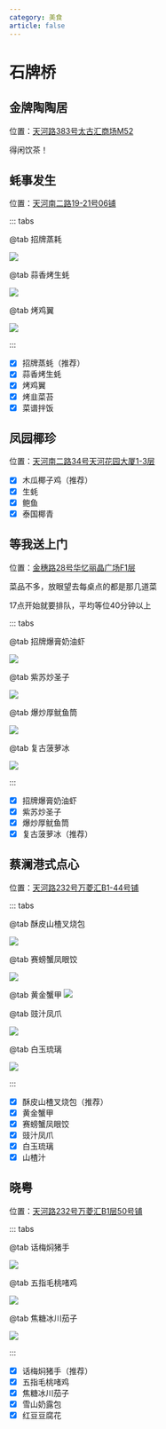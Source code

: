 ```yaml
---
category: 美食
article: false
---
```


# 石牌桥

## 金牌陶陶居

<i class="fa-solid fa-location-dot"></i> 位置：<a href="https://ditu.amap.com/place/B0FFKBM4CQ" target="_blank">天河路383号太古汇商场M52</a>

得闲饮茶！

## 蚝事发生

<i class="fa-solid fa-location-dot"></i> 位置：<a href="https://ditu.amap.com/place/B0IRV5SRRG" target="_blank">天河南二路19-21号06铺</a>

::: tabs

@tab 招牌蒸耗

![](https://img.sherry4869.com/blog/life/food/china/guangdong/guangzhou/th/spq/hsfs/img.jpg)

@tab 蒜香烤生蚝

![](https://img.sherry4869.com/blog/life/food/china/guangdong/guangzhou/th/spq/hsfs/img_2.jpg)

@tab 烤鸡翼

![](https://img.sherry4869.com/blog/life/food/china/guangdong/guangzhou/th/spq/hsfs/img_3.jpg)

:::

- [x] 招牌蒸蚝（推荐）
- [x] 蒜香烤生蚝
- [x] 烤鸡翼
- [x] 烤韭菜苔
- [x] 菜谱拌饭

## 凤园椰珍

<i class="fa-solid fa-location-dot"></i> 位置：<a href="https://ditu.amap.com/place/B0FFF35AYJ" target="_blank">天河南二路34号天河花园大厦1-3层</a>

- [x] 木瓜椰子鸡（推荐）
- [x] 生蚝
- [x] 鲍鱼
- [x] 泰国椰青

## 等我送上门

<i class="fa-solid fa-location-dot"></i> 位置：<a href="https://ditu.amap.com/place/B0FFLM2917" target="_blank">金穗路28号华忆丽晶广场F1层</a>

菜品不多，放眼望去每桌点的都是那几道菜

17点开始就要排队，平均等位40分钟以上

::: tabs

@tab 招牌爆膏奶油虾

![](https://img.sherry4869.com/blog/life/food/china/guangdong/guangzhou/th/spq/dwssm/img_2.jpg)

@tab 紫苏炒圣子

![](https://img.sherry4869.com/blog/life/food/china/guangdong/guangzhou/th/spq/dwssm/img.jpg)

@tab 爆炒厚鱿鱼筒

![](https://img.sherry4869.com/blog/life/food/china/guangdong/guangzhou/th/spq/dwssm/img_3.jpg)

@tab 复古菠萝冰

![](https://img.sherry4869.com/blog/life/food/china/guangdong/guangzhou/th/spq/dwssm/img_4.jpg)

:::

- [x] 招牌爆膏奶油虾
- [x] 紫苏炒圣子
- [x] 爆炒厚鱿鱼筒
- [x] 复古菠萝冰（推荐）

## 蔡澜港式点心

<i class="fa-solid fa-location-dot"></i> 位置：<a href="https://ditu.amap.com/place/B0J6GBF964" target="_blank">天河路232号万菱汇B1-44号铺</a>

::: tabs

@tab 酥皮山楂叉烧包

![](https://img.sherry4869.com/blog/life/food/china/guangdong/guangzhou/th/spq/cl/img.jpg)

@tab 赛螃蟹凤眼饺

![](https://img.sherry4869.com/blog/life/food/china/guangdong/guangzhou/th/spq/cl/img_2.jpg)

@tab 黄金蟹甲
![](https://img.sherry4869.com/blog/life/food/china/guangdong/guangzhou/th/spq/cl/img_3.jpg)

@tab 豉汁凤爪

![](https://img.sherry4869.com/blog/life/food/china/guangdong/guangzhou/th/spq/cl/img_4.jpg)

@tab 白玉琉璃

![](https://img.sherry4869.com/blog/life/food/china/guangdong/guangzhou/th/spq/cl/img_5.jpg)

:::

- [x] 酥皮山楂叉烧包（推荐）
- [x] 黄金蟹甲
- [x] 赛螃蟹凤眼饺
- [x] 豉汁凤爪
- [x] 白玉琉璃
- [x] 山楂汁

## 晓粤

<i class="fa-solid fa-location-dot"></i> 位置：<a href="https://ditu.amap.com/place/B0GKTSO2ZH" target="_blank">天河路232号万菱汇B1层50号铺</a>

::: tabs

@tab 话梅焖猪手

![](https://img.sherry4869.com/blog/life/food/china/guangdong/guangzhou/th/spq/xy/img.jpg)

@tab 五指毛桃啫鸡

![](https://img.sherry4869.com/blog/life/food/china/guangdong/guangzhou/th/spq/xy/img_2.jpg)

@tab 焦糖冰川茄子

![](https://img.sherry4869.com/blog/life/food/china/guangdong/guangzhou/th/spq/xy/img_3.jpg)

:::

- [x] 话梅焖猪手（推荐）
- [x] 五指毛桃啫鸡
- [x] 焦糖冰川茄子
- [x] 雪山奶露包
- [x] 红豆豆腐花